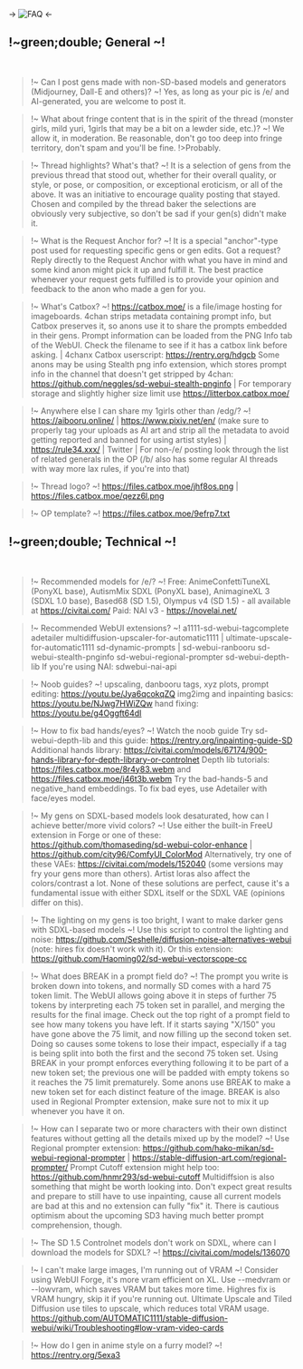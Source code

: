 -> ![FAQ](https://files.catbox.moe/lhvmw9.png) <-
## !~green;double; General ~!
 
>!~ Can I post gens made with non-SD-based models and generators (Midjourney, Dall-E and others)? ~!
Yes, as long as your pic is /e/ and AI-generated, you are welcome to post it.

>!~ What about fringe content that is in the spirit of the thread (monster girls, mild yuri, 1girls that may be a bit on a lewder side, etc.)? ~!
We allow it, in moderation. Be reasonable, don't go too deep into fringe territory, don't spam and you'll be fine. !>Probably.

>!~ Thread highlights? What's that? ~!
It is a selection of gens from the previous thread that stood out, whether for their overall quality, or style, or pose, or composition, or exceptional eroticism, or all of the above. It was an initiative to encourage quality posting that stayed. Chosen and compiled by the thread baker the selections are obviously very subjective, so don't be sad if your gen(s) didn't make it.

>!~ What is the Request Anchor for? ~!
It is a special "anchor"-type post used for requesting specific gens or gen edits. Got a request? Reply directly to the Request Anchor with what you have in mind and some kind anon might pick it up and fulfill it. The best practice whenever your request gets fulfilled is to provide your opinion and feedback to the anon who made a gen for you.

>!~ What's Catbox? ~!
https://catbox.moe/ is a file/image hosting for imageboards. 4chan strips metadata containing prompt info, but Catbox preserves it, so anons use it to share the prompts embedded in their gens. Prompt information can be loaded from the PNG Info tab of the WebUI. Check the filename to see if it has a catbox link before asking. | 4chanx Catbox userscript: https://rentry.org/hdgcb
Some anons may be using Stealth png info extension, which stores prompt info in the channel that doesn't get stripped by 4chan: https://github.com/neggles/sd-webui-stealth-pnginfo | For temporary storage and slightly higher size limit use https://litterbox.catbox.moe/ 

>!~ Anywhere else I can share my 1girls other than /edg/?  ~!
https://aibooru.online/ | https://www.pixiv.net/en/ (make sure to properly tag your uploads as AI art and strip all the metadata to avoid getting reported and banned for using artist styles) | https://rule34.xxx/ | Twitter | For non-/e/ posting look through the list of related generals in the OP (/b/ also has some regular AI threads with way more lax rules, if you're into that)

>!~ Thread logo? ~! 
https://files.catbox.moe/jhf8os.png | https://files.catbox.moe/qezz6l.png

>!~ OP template? ~!
https://files.catbox.moe/9efrp7.txt
 
 
 ## !~green;double; Technical ~!
 
>!~ Recommended models for /e/? ~!
Free: AnimeConfettiTuneXL (PonyXL base), AutismMix SDXL (PonyXL base), AnimagineXL 3 (SDXL 1.0 base), Based68 (SD 1.5), Olympus v4 (SD 1.5)  - all available at https://civitai.com/ 
Paid: NAI v3 - https://novelai.net/

>!~ Recommended WebUI extensions? ~!
a1111-sd-webui-tagcomplete
adetailer
multidiffusion-upscaler-for-automatic1111 | ultimate-upscale-for-automatic1111
sd-dynamic-prompts | sd-webui-ranbooru
sd-webui-stealth-pnginfo
sd-webui-regional-prompter
sd-webui-depth-lib
If you're using NAI: sdwebui-nai-api

>!~ Noob guides? ~!
upscaling, danbooru tags, xyz plots, prompt editing: https://youtu.be/Jya6qcokqZQ
img2img and inpainting basics: https://youtu.be/NJwg7HWiZQw
hand fixing: https://youtu.be/g4Oggft64dI

>!~ How to fix bad hands/eyes? ~!
Watch the noob guide
Try sd-webui-depth-lib and this guide: https://rentry.org/inpainting-guide-SD
Additional hands library: https://civitai.com/models/67174/900-hands-library-for-depth-library-or-controlnet
Depth lib tutorials: https://files.catbox.moe/8r4y83.webm and https://files.catbox.moe/j46t3b.webm
Try the bad-hands-5 and negative_hand embeddings.
To fix bad eyes, use Adetailer with face/eyes model.

>!~ My gens on SDXL-based models look desaturated, how can I achieve better/more vivid colors? ~!
Use either the built-in FreeU extension in Forge or one of these: https://github.com/thomaseding/sd-webui-color-enhance | https://github.com/city96/ComfyUI_ColorMod  Alternatively, try one of these VAEs: https://civitai.com/models/152040 (some versions may fry your gens more than others). Artist loras also affect the colors/contrast a lot. None of these solutions are perfect, cause it's a fundamental issue with either SDXL itself or the SDXL VAE (opinions differ on this).

>!~ The lighting on my gens is too bright, I want to make darker gens with SDXL-based models ~!
Use this script to control the lighting and noise: https://github.com/Seshelle/diffusion-noise-alternatives-webui (note: hires fix doesn't work with it). Or this extension: https://github.com/Haoming02/sd-webui-vectorscope-cc  

>!~ What does BREAK in a prompt field do? ~!
The prompt you write is broken down into tokens, and normally SD comes with a hard 75 token limit. The WebUI allows going above it in steps of further 75 tokens by interpreting each 75 token set in parallel, and merging the results for the final image. Check out the top right of a prompt field to see how many tokens you have left. If it starts saying "X/150" you have gone above the 75 limit, and now filling up the second token set. Doing so causes some tokens to lose their impact, especially if a tag is being split into both the first and the second 75 token set.
Using BREAK in your prompt enforces everything following it to be part of a new token set; the previous one will be padded with empty tokens so it reaches the 75 limit prematurely. Some anons use BREAK to make a new token set for each distinct feature of the image. BREAK is also used in Regional Prompter extension, make sure not to mix it up whenever you have it on.

>!~ How can I separate two or more characters with their own distinct features without getting all the details mixed up by the model? ~!
Use Regional prompter extension: https://github.com/hako-mikan/sd-webui-regional-prompter | https://stable-diffusion-art.com/regional-prompter/ Prompt Cutoff extension might help too: https://github.com/hnmr293/sd-webui-cutoff Multidiffsion is also something that might be worth looking into. Don't expect great results and prepare to still have to use inpainting, cause all current models are bad at this and no extension can fully "fix" it. There is cautious optimism about the upcoming SD3 having much better prompt comprehension, though.

>!~ The SD 1.5 Controlnet models don't work on SDXL, where can I download the models for SDXL? ~!
https://civitai.com/models/136070

>!~ I can't make large images, I'm running out of VRAM ~!
Consider using WebUI Forge, it's more vram efficient on XL. Use --medvram or --lowvram, which saves VRAM but takes more time. Highres fix is VRAM hungry, skip it if you're running out. Ultimate Upscale and Tiled Diffusion use tiles to upscale, which reduces total VRAM usage.
https://github.com/AUTOMATIC1111/stable-diffusion-webui/wiki/Troubleshooting#low-vram-video-cards

>!~ How do I gen in anime style on a furry model? ~! 
https://rentry.org/5exa3